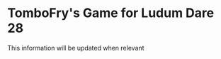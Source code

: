 TomboFry's Game for Ludum Dare 28
=================================
This information will be updated when relevant